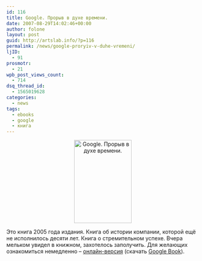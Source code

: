 ```yaml
---
id: 116
title: Google. Прорыв в духе времени.
date: 2007-08-29T14:02:46+00:00
author: folone
layout: post
guid: http://artslab.info/?p=116
permalink: /news/google-proryiv-v-duhe-vremeni/
ljID:
  - 91
prosmotr:
  - 21
wpb_post_views_count:
  - 714
dsq_thread_id:
  - 1565019628
categories:
  - news
tags:
  - ebooks
  - google
  - книга
---
```

<center>
  <img src="{{site.img_cdn}}/google-history.png" alt="Google. Прорыв в духе времени." title="google-history" width="150" height="217" class="alignnone size-full wp-image-2288" />
</center>

Это книга 2005 года издания. Книга об истории компании, которой ещё не исполнилось десяти лет. Книга о стремительном успехе. Вчера мельком увидел в книжном, захотелось заполучить. Для желающих ознакомиться немедленно &#8211; <a HREF="http://folone.googlepages.com/malsid_google_proriyv_v_duhe_vremen.html">онлайн-версия</a> (скачать <a HREF="http://files.artslab.info/google_book.zip">Google Book</a>).